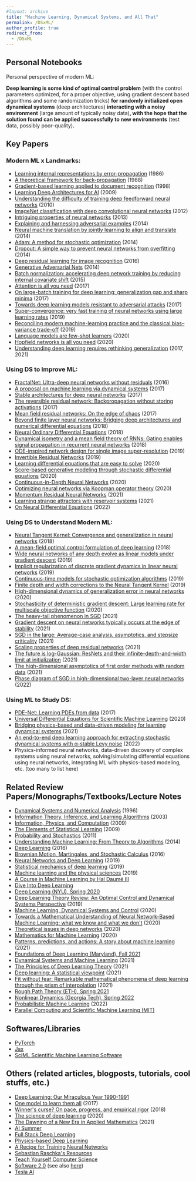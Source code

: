 ```yaml
---
#layout: archive
title: "Machine Learning, Dynamical Systems, and All That"
permalink: /DSxML/
author_profile: true
redirect_from:
  - /DSxML
---
```


## Personal Notebooks
Personal perspective of modern ML: 

**Deep learning is some kind of optimal control problem** (with the control parameters optimized, for a proper objective, using gradient descent based algorithms and some randomization tricks) **for randomly initialized open dynamical systems** (deep architectures) **interacting with a noisy environment** (large amount of typically noisy data)**, with the hope that the solution found can be applied successfully to new environments** (test data, possibly poor-quality)**.**
<br>


## Key Papers
### Modern ML x Landmarks:
- [Learning internal representations by error-propagation](https://apps.dtic.mil/sti/pdfs/ADA164453.pdf) (1986)
- [A theoretical framework for back-propagation](http://yann.lecun.com/exdb/publis/pdf/lecun-88.pdf) (1988)
- [Gradient-based learning applied to document recognition](https://ieeexplore.ieee.org/abstract/document/726791) (1998)
- [Learning Deep Architectures for AI](https://books.google.se/books?hl=en&lr=&id=cq5ewg7FniMC&oi=fnd&pg=PA1&dq=info:pYyS8T9g_kkJ:scholar.google.com&ots=Kpi8QTmpIy&sig=XfG1389bgdNINpRjGy67OReL9_c&redir_esc=y#v=onepage&q&f=false) (2009)
- [Understanding the difficulty of training deep feedforward neural networks](http://proceedings.mlr.press/v9/glorot10a) (2010)
- [ImageNet classification with deep convolutional neural networks](https://proceedings.neurips.cc/paper/2012/hash/c399862d3b9d6b76c8436e924a68c45b-Abstract.html) (2012)
- [Intriguing properties of neural networks](https://arxiv.org/abs/1312.6199) (2013)
- [Explaining and harnessing adversarial examples](https://arxiv.org/abs/1412.6572) (2014)
- [Neural machine translation by jointly learning to align and translate](https://arxiv.org/abs/1409.0473) (2014)
- [Adam: A method for stochastic optimization](https://arxiv.org/abs/1412.6980) (2014)
- [Dropout: A simple way to prevent neural networks from
overfitting](https://www.jmlr.org/papers/volume15/srivastava14a/srivastava14a.pdf?utm_content=buffer79b43&utm_medium=social&utm_source=twitter.com&utm_campaign=buffer,) (2014)
- [Deep residual learning for image recognition](https://openaccess.thecvf.com/content_cvpr_2016/html/He_Deep_Residual_Learning_CVPR_2016_paper.html) (2016)
- [Generative Adversarial Nets](https://proceedings.neurips.cc/paper/2014/hash/5ca3e9b122f61f8f06494c97b1afccf3-Abstract.html) (2014)
- [Batch normalization: accelerating deep network training by reducing internal covariate shift](https://arxiv.org/abs/1502.03167) (2015)
- [Attention is all you need](https://proceedings.neurips.cc/paper/2017/hash/3f5ee243547dee91fbd053c1c4a845aa-Abstract.html) (2017)
- [On large-batch training for deep learning: generalization gap and sharp minima](https://arxiv.org/abs/1609.04836) (2017)
- [Towards deep learning models resistant to adversarial attacks](https://arxiv.org/abs/1706.06083) (2017)
- [Super-convergence: very fast training of neural networks using large learning rates](https://www.spiedigitallibrary.org/conference-proceedings-of-spie/11006/1100612/Super-convergence--very-fast-training-of-neural-networks-using/10.1117/12.2520589.full?SSO=1) (2019)
- [Reconciling modern machine-learning practice and the classical bias–variance trade-off](https://www.pnas.org/content/116/32/15849.short) (2019)
- [Language models are few-shot learners](https://arxiv.org/abs/2005.14165) (2020)
- [Hopfield networks is all you need](https://arxiv.org/abs/2008.02217) (2020)
- [Understanding deep learning requires rethinking generalization](https://dl.acm.org/doi/abs/10.1145/3446776) (2017, 2021)

### Using DS to Improve ML:
- [FractalNet: Ultra-deep neural networks without residuals](https://arxiv.org/abs/1605.07648) (2016)
- [A proposal on machine learning via dynamical systems](https://link.springer.com/article/10.1007/s40304-017-0103-z) (2017)
- [Stable architectures for deep neural networks](https://iopscience.iop.org/article/10.1088/1361-6420/aa9a90/meta?casa_token=2bPH9NF1atgAAAAA:s1zabUy4XIbdKQ-2y-q6oJDHE2Zmq3ZdtNFC1cmYdXGfEtnrs1UnATuPRlpm8R1Vg3dmNxk) (2017)
- [The reversible residual network: Backpropagation without storing activations](https://proceedings.neurips.cc/paper/2017/hash/f9be311e65d81a9ad8150a60844bb94c-Abstract.html) (2017)
- [Mean field residual networks: On the edge of chaos](https://proceedings.neurips.cc/paper/2017/hash/81c650caac28cdefce4de5ddc18befa0-Abstract.html) (2017)
- [Beyond finite layer neural networks: Bridging deep architectures and numerical differential equations](http://proceedings.mlr.press/v80/lu18d.html) (2018)
- [Neural Ordinary Differential Equations](https://arxiv.org/abs/1806.07366) (2018)
- [Dynamical isometry and a mean field theory of RNNs: Gating enables signal propagation in recurrent neural networks](http://proceedings.mlr.press/v80/chen18i/chen18i.pdf) (2018)
- [ODE-inspired network design for single image super-resolution](https://openaccess.thecvf.com/content_CVPR_2019/html/He_ODE-Inspired_Network_Design_for_Single_Image_Super-Resolution_CVPR_2019_paper.html) (2019)
- [Invertible Residual Networks](https://proceedings.mlr.press/v97/behrmann19a.html) (2019)
- [Learning differential equations that are easy to solve](https://arxiv.org/pdf/2007.04504.pdf) (2020)
- [Score-based generative modeling through stochastic differential equations](https://arxiv.org/abs/2011.13456) (2020)
- [Continuous-in-Depth Neural Networks](https://arxiv.org/abs/2008.02389) (2020)
- [Optimizing neural networks via Koopman operator theory](https://proceedings.neurips.cc/paper/2020/hash/169806bb68ccbf5e6f96ddc60c40a044-Abstract.html) (2020)
- [Momentum Residual Neural Networks](http://proceedings.mlr.press/v139/sander21a/sander21a.pdf) (2021)
- [Learning strange attractors with reservoir systems](https://arxiv.org/abs/2108.05024) (2021)
- [On Neural Differential Equations](https://arxiv.org/abs/2202.02435) (2022)

### Using DS to Understand Modern ML:
- [Neural Tangent Kernel: Convergence and generalization in neural networks](https://proceedings.neurips.cc/paper/2018/hash/5a4be1fa34e62bb8a6ec6b91d2462f5a-Abstract.html) (2018)
- [A mean-field optimal control formulation of deep learning](https://arxiv.org/abs/1807.01083) (2018)
- [Wide neural networks of any depth evolve as linear models under gradient descent](https://proceedings.neurips.cc/paper/2019/hash/0d1a9651497a38d8b1c3871c84528bd4-Abstract.html) (2019)
- [Implicit regularization of discrete gradient dynamics in linear neural networks](https://proceedings.neurips.cc/paper/2019/hash/f39ae9ff3a81f499230c4126e01f421b-Abstract.html) (2019)
- [Continuous-time models for stochastic optimization algorithms](https://proceedings.neurips.cc/paper/2019/hash/9cd78264cf2cd821ba651485c111a29a-Abstract.html) (2019)
- [Finite depth and width corrections to the Neural Tangent Kernel](https://arxiv.org/abs/1909.05989) (2019)
- [High-dimensional dynamics of generalization error in neural networks](https://www.sciencedirect.com/science/article/pii/S0893608020303117) (2020)
- [Stochasticity of deterministic gradient descent: Large learning rate for multiscale objective function](https://proceedings.neurips.cc//paper/2020/file/1b9a80606d74d3da6db2f1274557e644-Paper.pdf) (2020)
- [The heavy-tail phenomenon in SGD](http://proceedings.mlr.press/v139/gurbuzbalaban21a.html) (2021)
- [Gradient descent on neural networks typically occurs at the edge of stability](https://arxiv.org/abs/2103.00065) (2021)
- [SGD in the large: Average-case analysis, asymptotics, and stepsize criticality](https://proceedings.mlr.press/v134/paquette21a.html) (2021)
- [Scaling properties of deep residual networks](https://arxiv.org/abs/2105.12245) (2021)
- [The future is log-Gaussian: ResNets and their infinite-depth-and-width limit at initialization](https://arxiv.org/pdf/2106.04013.pdf) (2021)
- [The high-dimensional asymptotics of first order methods with random data](https://arxiv.org/abs/2112.07572) (2021)
- [Phase diagram of SGD in high-dimensional two-layer neural networks](https://arxiv.org/abs/2202.00293) (2022)


### Using ML to Study DS:
- [PDE-Net: Learning PDEs from data](http://proceedings.mlr.press/v80/long18a.html?ref=https://githubhelp.com) (2017)
- [Universal Differential Equations for Scientific Machine Learning](https://arxiv.org/abs/2001.04385) (2020)
- [Bridging physics-based and data-driven modeling for learning dynamical systems](https://proceedings.mlr.press/v144/wang21a.html) (2021)
- [An end-to-end deep learning approach for extracting stochastic dynamical systems with α-stable Levy noise](https://arxiv.org/pdf/2201.13114.pdf) (2022)
- Physics-informed neural networks, data-driven discovery of complex systems using neural networks, solving/simulating differential equations using neural networks, integrating ML with physics-based modeling, etc. (too many to list here)


## Related Review Papers/Monographs/Textbooks/Lecture Notes
- [Dynamical Systems and Numerical Analysis](https://books.google.se/books?hl=en&lr=&id=ymoQA8s5pNIC&oi=fnd&pg=PR11&dq=dynamical+systems+and+numerical+analysis&ots=TYk2JZiNVG&sig=0mCqPchp17JHceSdTerWUMjjAhE&redir_esc=y#v=onepage&q=dynamical%20systems%20and%20numerical%20analysis&f=false) (1996)
- [Information Theory, Inference, and Learning Algorithms](http://www.inference.org.uk/mackay/itila/book.html) (2003)
- [Information, Physics, and Computation](https://web.stanford.edu/~montanar/RESEARCH/book.html) (2009) 
- [The Elements of Statistical Learning](https://link.springer.com/book/10.1007/978-3-319-31089-3) (2009)
- [Probability and Stochastics](https://link.springer.com/book/10.1007/978-0-387-87859-1) (2011)
- [Understanding Machine Learning: From Theory to Algorithms](https://www.cs.huji.ac.il/w~shais/UnderstandingMachineLearning/) (2014)
- [Deep Learning](https://www.deeplearningbook.org/) (2016)
- [Brownian Motion, Martingales, and Stochastic Calculus](https://link.springer.com/book/10.1007/978-3-319-31089-3) (2016)
- [Neural Networks and Deep Learning](http://neuralnetworksanddeeplearning.com/) (2019)
- [Statistical mechanics of deep learning](https://www.annualreviews.org/doi/abs/10.1146/annurev-conmatphys-031119-050745) (2019)
- [Machine learning and the physical sciences](https://journals.aps.org/rmp/abstract/10.1103/RevModPhys.91.045002) (2019)
- [A Course in Machine Learning by Hal Daumé III](http://ciml.info/) 
- [Dive Into Deep Learning](https://d2l.ai/)
- [Deep Learning (NYU), Spring 2020](https://atcold.github.io/pytorch-Deep-Learning/)
- [Deep Learning Theory Review: An Optimal Control and Dynamical Systems Perspective](https://arxiv.org/abs/1908.10920) (2019)
- [Machine Learning, Dynamical Systems and Control](http://databookuw.com/) (2020)
- [Towards a Mathematical Understanding of Neural Network-Based Machine Learning: what we know and what we don't](https://arxiv.org/abs/2009.10713) (2020)
- [Theoretical issues in deep networks](https://www.pnas.org/content/117/48/30039) (2020)
- [Mathematics for Machine Learning](https://mml-book.github.io/) (2020)
- [Patterns, predictions, and actions: A story about machine learning](https://mlstory.org/) (2021)
- [Foundations of Deep Learning (Maryland), Fall 2021](http://www.cs.umd.edu/class/fall2021/cmsc828W/)
- [Dynamical Systems and Machine Learning](https://www.math.pku.edu.cn/amel/docs/20200719122925684287.pdf) (2021)
- [The Principles of Deep Learning Theory](https://arxiv.org/abs/2106.10165) (2021)
- [Deep learning: A statistical viewpoint](https://www.cambridge.org/core/journals/acta-numerica/article/deep-learning-a-statistical-viewpoint/7BCB89D860CEDDD5726088FAD64F2A5A) (2021)
- [Fit without fear: Remarkable mathematical phenomena of deep learning through the prism of interpolation](https://www.cambridge.org/core/journals/acta-numerica/article/fit-without-fear-remarkable-mathematical-phenomena-of-deep-learning-through-the-prism-of-interpolation/DBAC769EB7F4DBA5C4720932C2826014) (2021)
- [Rough Path Theory (ETH), Spring 2021](https://metaphor.ethz.ch/x/2021/fs/401-4611-21L/#recordings)
- [Nonlinear Dynamics (Georgia Tech), Spring 2022](https://chaosbook.org/course1/about.html) 
- [Probabilistic Machine Learning](https://probml.github.io/pml-book/) (2022)
- [Parallel Computing and Scientific Machine Learning (MIT)](https://mitmath.github.io/18337/) 

## Softwares/Libraries
- [PyTorch](https://pytorch.org/)
- [Jax](https://jax.readthedocs.io/en/latest/)
- [SciML Scientific Machine Learning Software](https://sciml.ai/roadmap/)


## Others (related articles, blogposts, tutorials, cool stuffs, etc.) 
- [Deep Learning: Our Miraculous Year 1990-1991](https://people.idsia.ch/~juergen/deep-learning-miraculous-year-1990-1991.html)
- [One model to learn them all](https://arxiv.org/abs/1706.05137) (2017)
- [Winner's curse? On pace, progress, and empirical rigor](https://openreview.net/forum?id=rJWF0Fywf) (2018)
- [The science of deep learning](https://www.pnas.org/content/117/48/30029) (2020)
- [The Dawning of a New Era in Applied Mathematics](https://www.ams.org/journals/notices/202104/rnoti-p565.pdf) (2021)
- [AI Summer](https://theaisummer.com/) 
- [Full Stack Deep Learning](https://fullstackdeeplearning.com/spring2021/)
- [Physics-based Deep Learning](https://physicsbaseddeeplearning.org/intro.html)
- [A Recipe for Training Neural Networks](http://karpathy.github.io/2019/04/25/recipe/)
- [Sebastian Raschka's Resources](https://sebastianraschka.com/resources/)
- [Teach Yourself Computer Science](https://teachyourselfcs.com/)
- [Software 2.0](https://karpathy.medium.com/software-2-0-a64152b37c35) (see also [here](https://www.youtube.com/watch?v=y57wwucbXR8))
- [Tesla AI](https://www.tesla.com/AI)

